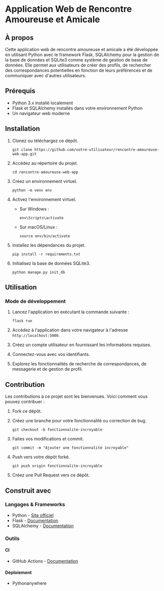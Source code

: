 # Application Web de Rencontre Amoureuse et Amicale

## À propos

Cette application web de rencontre amoureuse et amicale a été développée en utilisant Python avec le framework Flask, SQLAlchemy pour la gestion de la base de données et SQLite3 comme système de gestion de base de données. Elle permet aux utilisateurs de créer des profils, de rechercher des correspondances potentielles en fonction de leurs préférences et de communiquer avec d'autres utilisateurs.

## Prérequis

- Python 3.x installé localement
- Flask et SQLAlchemy installés dans votre environnement Python
- Un navigateur web moderne

## Installation

1. Clonez ou téléchargez ce dépôt.

   ```
   git clone https://github.com/votre-utilisateur/rencontre-amoureuse-web-app.git
   ```

2. Accédez au répertoire du projet.

   ```
   cd rencontre-amoureuse-web-app
   ```

3. Créez un environnement virtuel.

   ```
   python -m venv env
   ```

4. Activez l'environnement virtuel.

   - Sur Windows :

     ```
     env\Scripts\activate
     ```

   - Sur macOS/Linux :

     ```
     source env/bin/activate
     ```

5. Installez les dépendances du projet.

   ```
   pip install -r requirements.txt
   ```

6. Initialisez la base de données SQLite3.

   ```
   python manage.py init_db
   ```

## Utilisation

### Mode de développement

1. Lancez l'application en exécutant la commande suivante :

   ```
   flask run
   ```

2. Accédez à l'application dans votre navigateur à l'adresse `http://localhost:5000`.

3. Créez un compte utilisateur en fournissant les informations requises.

4. Connectez-vous avec vos identifiants.

5. Explorez les fonctionnalités de recherche de correspondances, de messagerie et de gestion de profil.

## Contribution

Les contributions à ce projet sont les bienvenues. Voici comment vous pouvez contribuer :

1. Fork ce dépôt.

2. Créez une branche pour votre fonctionnalité ou correction de bug.

   ```
   git checkout -b fonctionnalite-incroyable
   ```

3. Faites vos modifications et commit.

   ```
   git commit -m "Ajouter une fonctionnalité incroyable"
   ```

4. Push vers votre dépôt forké.

   ```
   git push origin fonctionnalite-incroyable
   ```

5. Créez une Pull Request vers ce dépôt.

## Construit avec

### Langages & Frameworks

- Python - [Site officiel](https://www.python.org)
- Flask - [Documentation](https://flask.palletsprojects.com)
- SQLAlchemy - [Documentation](https://docs.sqlalchemy.org)

### Outils

#### CI

- GitHub Actions - [Documentation](https://docs.github.com/actions)

#### Déploiement

- Pythonanywhere 